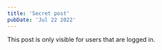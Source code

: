 ```yaml
---
title: 'Secret post'
pubDate: 'Jul 22 2022'
---
```


This post is only visible for users that are logged in.
